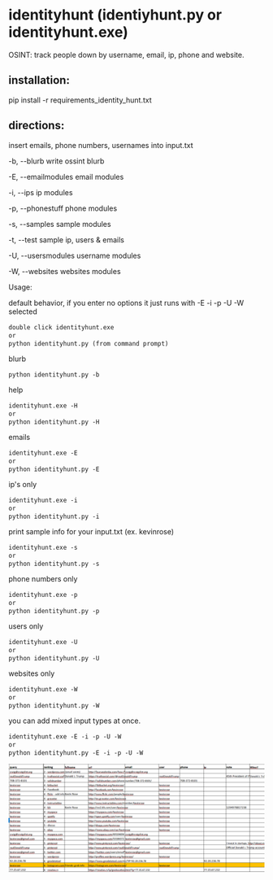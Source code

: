 # identityhunt (identiyhunt.py or identityhunt.exe)
OSINT: track people down by username, email, ip, phone and website.

## installation:

pip install -r requirements_identity_hunt.txt

## directions:
insert emails, phone numbers, usernames into input.txt

-b, --blurb           write ossint blurb

-E, --emailmodules    email modules

-i, --ips             ip modules

-p, --phonestuff      phone modules

-s, --samples         sample modules

-t, --test            sample ip, users & emails

-U, --usersmodules    username modules

-W, --websites        websites modules

Usage:

default behavior, if you enter no options it just runs with -E -i -p -U -W selected
```
double click identityhunt.exe
or
python identityhunt.py (from command prompt) 
```
blurb
```
python identityhunt.py -b
```
help
```
identityhunt.exe -H
or
python identityhunt.py -H
```
emails
```
identityhunt.exe -E
or
python identityhunt.py -E
```
ip's only
```
identityhunt.exe -i
or
python identityhunt.py -i
```
print sample info for your input.txt (ex. kevinrose)
```
identityhunt.exe -s
or
python identityhunt.py -s
```
phone numbers only
```
identityhunt.exe -p
or
python identityhunt.py -p
```
users only
```
identityhunt.exe -U
or
python identityhunt.py -U
```
websites only
```
identityhunt.exe -W
or
python identityhunt.py -W
```
you can add mixed input types at once.
```
identityhunt.exe -E -i -p -U -W
or
python identityhunt.py -E -i -p -U -W
```


![sample output](Images/intel_sample.png)

